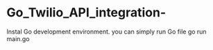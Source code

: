 # Go_Twilio_API_integration-
Instal Go development environment.
you can simply run Go file go run main.go
